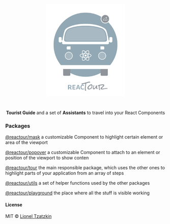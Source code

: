 <p align="center">
  <img alt="reactour" title="reactour" src="logo.svg" width="250">
</p>
<p align="center" style="margin-top: 40px">
  <strong>Tourist Guide</strong> and a set of <strong>Assistants</strong> to travel into your React Components
</p>

### Packages

[@reactour/mask](/packages/mask) a customizable Component to highlight certain element or area of the viewport

[@reactour/popover](/packages/popover) a customizable Component to attach to an element or position of the viewport to show conten

[@reactour/tour](/packages/tour) the main responsible package, which uses the other ones to highlight parts of your application from an array of steps

[@reactour/utils](/packages/utils) a set of helper functions used by the other packages

[@reactour/playground](/packages/playground) the place where all the stuff is visible working

#### License

MIT © [Lionel Tzatzkin](https://lionel.tzatzk.in)
